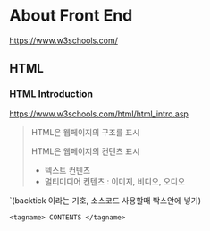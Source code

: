 
# About Front End
https://www.w3schools.com/

## HTML

### HTML Introduction 
https://www.w3schools.com/html/html_intro.asp

> HTML은 웹페이지의 구조를 표시
> 
> HTML은 웹페이지의 컨텐츠 표시 
>- 텍스트 컨텐츠
>- 멀티미디어 컨텐츠 : 이미지, 비디오, 오디오 

`(backtick 이라는 기호, 소스코드 사용할때 박스안에 넣기)

```
<tagname> CONTENTS </tagname>
```

